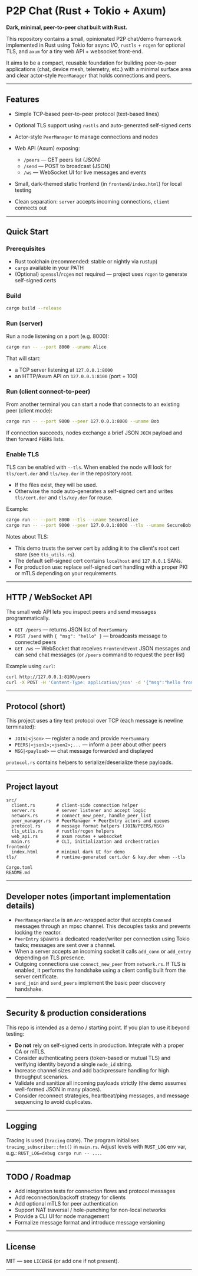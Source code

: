 # P2P Chat (Rust + Tokio + Axum)

**Dark, minimal, peer-to-peer chat built with Rust.**

This repository contains a small, opinionated P2P chat/demo framework implemented in Rust using Tokio for async I/O, `rustls` + `rcgen` for optional TLS, and `axum` for a tiny web API + websocket front-end.

It aims to be a compact, reusable foundation for building peer-to-peer applications (chat, device mesh, telemetry, etc.) with a minimal surface area and clear actor-style `PeerManager` that holds connections and peers.

---

## Features

* Simple TCP-based peer-to-peer protocol (text-based lines)
* Optional TLS support using `rustls` and auto-generated self-signed certs
* Actor-style `PeerManager` to manage connections and nodes
* Web API (Axum) exposing:

  * `/peers` — GET peers list (JSON)
  * `/send` — POST to broadcast (JSON)
  * `/ws` — WebSocket UI for live messages and events
* Small, dark-themed static frontend (in `frontend/index.html`) for local testing
* Clean separation: `server` accepts incoming connections, `client` connects out

---

## Quick Start

### Prerequisites

* Rust toolchain (recommended: stable or nightly via rustup)
* `cargo` available in your PATH
* (Optional) `openssl`/`rcgen` not required — project uses `rcgen` to generate self-signed certs

### Build

```bash
cargo build --release
```

### Run (server)

Run a node listening on a port (e.g. 8000):

```bash
cargo run -- --port 8000 --uname Alice
```

That will start:

* a TCP server listening at `127.0.0.1:8000`
* an HTTP/Axum API on `127.0.0.1:8100` (port + 100)

### Run (client connect-to-peer)

From another terminal you can start a node that connects to an existing peer (client mode):

```bash
cargo run -- --port 9000 --peer 127.0.0.1:8000 --uname Bob
```

If connection succeeds, nodes exchange a brief JSON `JOIN` payload and then forward `PEERS` lists.

### Enable TLS

TLS can be enabled with `--tls`. When enabled the node will look for `tls/cert.der` and `tls/key.der` in the repository root.

* If the files exist, they will be used.
* Otherwise the node auto-generates a self-signed cert and writes `tls/cert.der` and `tls/key.der` for reuse.

Example:

```bash
cargo run -- --port 8000 --tls --uname SecureAlice
cargo run -- --port 9000 --peer 127.0.0.1:8000 --tls --uname SecureBob
```

Notes about TLS:

* This demo trusts the server cert by adding it to the client's root cert store (see `tls_utils.rs`).
* The default self-signed cert contains `localhost` and `127.0.0.1` SANs.
* For production use: replace self-signed cert handling with a proper PKI or mTLS depending on your requirements.

---

## HTTP / WebSocket API

The small web API lets you inspect peers and send messages programmatically.

* `GET /peers` — returns JSON list of `PeerSummary`
* `POST /send` with `{ "msg": "hello" }` — broadcasts message to connected peers
* `GET /ws` — WebSocket that receives `FrontendEvent` JSON messages and can send chat messages (or `/peers` command to request the peer list)

Example using `curl`:

```bash
curl http://127.0.0.1:8100/peers
curl -X POST -H 'Content-Type: application/json' -d '{"msg":"hello from api"}' http://127.0.0.1:8100/send
```

---

## Protocol (short)

This project uses a tiny text protocol over TCP (each message is newline terminated):

* `JOIN|<json>` — register a node and provide `PeerSummary`
* `PEERS|<json1>;<json2>;...` — inform a peer about other peers
* `MSG|<payload>` — chat message forwarded and displayed

`protocol.rs` contains helpers to serialize/deserialize these payloads.

---

## Project layout

```
src/
  client.rs        # client-side connection helper
  server.rs        # server listener and accept logic
  network.rs       # connect_new_peer, handle_peer_list
  peer_manager.rs  # PeerManager + PeerEntry actors and queues
  protocol.rs      # message format helpers (JOIN/PEERS/MSG)
  tls_utils.rs     # rustls/rcgen helpers
  web_api.rs       # axum routes + websocket
  main.rs          # CLI, initialization and orchestration
frontend/
  index.html       # minimal dark UI for demo
tls/               # runtime-generated cert.der & key.der when --tls

Cargo.toml
README.md
```

---

## Developer notes (important implementation details)

* `PeerManagerHandle` is an `Arc`-wrapped actor that accepts `Command` messages through an mpsc channel. This decouples tasks and prevents locking the reactor.
* `PeerEntry` spawns a dedicated reader/writer per connection using Tokio tasks; messages are sent over a channel.
* When a server accepts an incoming socket it calls `add_conn` or `add_entry` depending on TLS presence.
* Outgoing connections use `connect_new_peer` from `network.rs`. If TLS is enabled, it performs the handshake using a client config built from the server certificate.
* `send_join` and `send_peers` implement the basic peer discovery handshake.

---

## Security & production considerations

This repo is intended as a demo / starting point. If you plan to use it beyond testing:

* **Do not** rely on self-signed certs in production. Integrate with a proper CA or mTLS.
* Consider authenticating peers (token-based or mutual TLS) and verifying identity beyond a single `node_id` string.
* Increase channel sizes and add backpressure handling for high throughput scenarios.
* Validate and sanitize all incoming payloads strictly (the demo assumes well-formed JSON in many places).
* Consider reconnect strategies, heartbeat/ping messages, and message sequencing to avoid duplicates.

---

## Logging

Tracing is used (`tracing` crate). The program initialises `tracing_subscriber::fmt()` in `main.rs`. Adjust levels with `RUST_LOG` env var, e.g.: `RUST_LOG=debug cargo run -- ...`.

---

## TODO / Roadmap

* Add integration tests for connection flows and protocol messages
* Add reconnection/backoff strategy for clients
* Add optional mTLS for peer authentication
* Support NAT traversal / hole-punching for non-local networks
* Provide a CLI UI for node management
* Formalize message format and introduce message versioning

---

## License

MIT — see `LICENSE` (or add one if not present).

---
